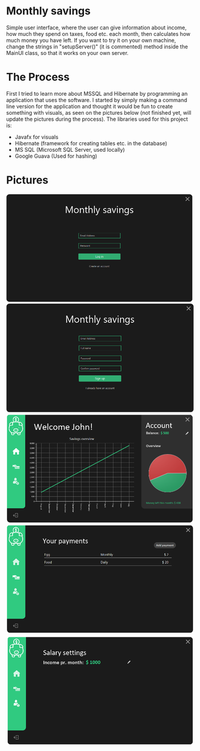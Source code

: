 # Monthly savings

Simple user interface, where the user can give information about income, how much they spend on taxes, food etc. each month, then calculates how much money you have left. If you want to try it on your own machine, change the strings in "setupServer()" (it is commented) method inside the MainUI class, so that it works on your own server.

# The Process

First I tried to learn more about MSSQL and Hibernate by programming an application that uses the software. I started by simply making a command line version for the application and thought it would be fun to create something with visuals, as seen on the pictures below (not finished yet, will update the pictures during the process). The libraries used for this project is:
- Javafx for visuals
- Hibernate (framework for creating tables etc. in the database)
- MS SQL (Microsoft SQL Server, used locally)
- Google Guava (Used for hashing)

# Pictures

![Log in](login.png)
![Create account](create.png)
![Front page](main.png)
![Payment](payment.png)
![Salary](salary.png)
